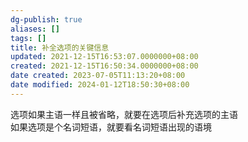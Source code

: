 ```yaml
---
dg-publish: true
aliases: []
tags: []
title: 补全选项的关键信息
updated: 2021-12-15T16:53:07.0000000+08:00
created: 2021-12-15T16:50:34.0000000+08:00
date created: 2023-07-05T11:13:20+08:00
date modified: 2024-01-12T18:50:30+08:00
---
```


选项如果主语一样且被省略，就要在选项后补充选项的主语  
如果选项是个名词短语，就要看名词短语出现的语境
